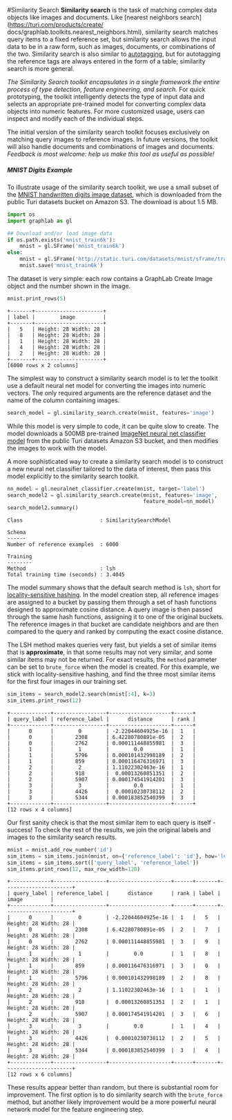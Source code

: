 <script src="../turi/js/recview.js"></script>
#Similarity Search
**Similarity search** is the task of matching complex data objects like images
and documents. Like [nearest neighbors search](https://turi.com/products/create/
docs/graphlab.toolkits.nearest_neighbors.html), similarity search matches query
items to a fixed reference set, but similarity search allows the input data to
be in a raw form, such as images, documents, or combinations of the two.
Similarity search is also similar to [autotagging](https://turi.com/products/create/docs/generated/graphlab.data_matching.autotagger.create.html), but for autotagging the
reference tags are always entered in the form of a table; similarity search is
more general.

*The Similarity Search toolkit encapsulates in a single framework the entire
process of type detection, feature engineering, and search.* For quick
prototyping, the toolkit intelligently detects the type of input data and
selects an appropriate pre-trained model for converting complex data objects
into numeric features. For more customized usage, users can inspect and modify
each of the individual steps.

The initial version of the similarity search toolkit focuses exclusively on
matching query images to reference images. In future versions, the toolkit will
also handle documents and combinations of images and documents. *Feedback is
most welcome: help us make this tool as useful as possible!*

##### MNIST Digits Example 
To illustrate usage of the similarity search toolkit, we use a small subset of
the [MNIST handwritten digits image dataset](https://en.wikipedia.org/wiki/MNIST_database), 
which is downloaded from the public Turi datasets bucket on Amazon S3. The
download is about 1.5 MB.

```python
import os
import graphlab as gl

## Download and/or load image data
if os.path.exists('mnist_train6k'):
    mnist = gl.SFrame('mnist_train6k')
else:
    mnist = gl.SFrame('http://static.turi.com/datasets/mnist/sframe/train6k')
    mnist.save('mnist_train6k')
```

The dataset is very simple: each row contains a GraphLab Create Image object and
the number shown in the image.

```python
mnist.print_rows(5)
```
```no-highlight
+-------+----------------------+
| label |        image         |
+-------+----------------------+
|   5   | Height: 28 Width: 28 |
|   8   | Height: 28 Width: 28 |
|   1   | Height: 28 Width: 28 |
|   4   | Height: 28 Width: 28 |
|   2   | Height: 28 Width: 28 |
+-------+----------------------+
[6000 rows x 2 columns]
```

The simplest way to construct a similarity search model is to let the toolkit
use a default neural net model for converting the images into numeric vectors.
The only required arguments are the reference dataset and the name of the column
containing images.

```python
search_model = gl.similarity_search.create(mnist, features='image')
```

While this model is very simple to code, it can be quite slow to create. The
model downloads a 500MB pre-trained 
[ImageNet neural net classifier model](https://turi.com/products/create/docs/graphlab.toolkits.deeplearninghtml#builtin-neuralnets) from
the public Turi datasets Amazon S3 bucket, and then modifies the images to work
with the model.

A more sophisticated way to create a similarity search model is to construct a
new neural net classifier tailored to the data of interest, then pass this model
explicitly to the similarity search toolkit.

```python
nn_model = gl.neuralnet_classifier.create(mnist, target='label')
search_model2 = gl.similarity_search.create(mnist, features='image',
                                            feature_model=nn_model) 
search_model2.summary()
```
```no-highlight
Class                         : SimilaritySearchModel

Schema
------
Number of reference examples  : 6000

Training
--------
Method                        : lsh
Total training time (seconds) : 3.4045
```

The model summary shows that the default search method is `lsh`, short for
[locality-sensitive hashing](https://en.wikipedia.org/wiki/Locality-sensitive_hashing). 
In the model creation step, all reference images are assigned to a bucket by
passing them through a set of hash functions designed to approximate cosine
distance. A query image is then passed through the same hash functions,
assigning it to one of the original buckets. The reference images in that bucket
are candidate neighbors and are then compared to the query and ranked by
computing the exact cosine distance.

The LSH method makes queries very fast, but yields a set of similar items that
is **approximate**, in that some results may not very similar, and some similar
items may not be returned. For exact results, the `method` parameter can be set
to `brute_force` when the model is created. For this example, we stick with
locality-sensitive hashing, and find the three most similar items for the first
four images in our training set.

```python
sim_items = search_model2.search(mnist[:4], k=3)
sim_items.print_rows(12)
```
```no-highlight
+-------------+-----------------+--------------------+------+
| query_label | reference_label |      distance      | rank |
+-------------+-----------------+--------------------+------+
|      0      |        0        | -2.22044604925e-16 |  1   |
|      0      |       2308      | 6.42280780891e-05  |  2   |
|      0      |       2762      | 0.000111448855981  |  3   |
|      1      |        1        |        0.0         |  1   |
|      1      |       5796      | 0.000101432998189  |  2   |
|      1      |       859       | 0.000116476316971  |  3   |
|      2      |        2        | 1.11022302463e-16  |  1   |
|      2      |       918       |  0.00013260851351  |  2   |
|      2      |       5907      | 0.000174541914201  |  3   |
|      3      |        3        |        0.0         |  1   |
|      3      |       4426      |  0.00010230738112  |  2   |
|      3      |       5344      | 0.000183852540399  |  3   |
+-------------+-----------------+--------------------+------+
[12 rows x 4 columns]
```

Our first sanity check is that the most similar item to each query is itself -
success! To check the rest of the results, we join the original labels and
images to the similarity search results.

```python
mnist = mnist.add_row_number('id')
sim_items = sim_items.join(mnist, on={'reference_label': 'id'}, how='left')
sim_items = sim_items.sort(['query_label', 'reference_label'])
sim_items.print_rows(12, max_row_width=120)
```
```no-highlight
+-------------+-----------------+--------------------+------+-------+----------------------+
| query_label | reference_label |      distance      | rank | label |        image         |
+-------------+-----------------+--------------------+------+-------+----------------------+
|      0      |        0        | -2.22044604925e-16 |  1   |   5   | Height: 28 Width: 28 |
|      0      |       2308      | 6.42280780891e-05  |  2   |   7   | Height: 28 Width: 28 |
|      0      |       2762      | 0.000111448855981  |  3   |   9   | Height: 28 Width: 28 |
|      1      |        1        |        0.0         |  1   |   8   | Height: 28 Width: 28 |
|      1      |       859       | 0.000116476316971  |  3   |   0   | Height: 28 Width: 28 |
|      1      |       5796      | 0.000101432998189  |  2   |   8   | Height: 28 Width: 28 |
|      2      |        2        | 1.11022302463e-16  |  1   |   1   | Height: 28 Width: 28 |
|      2      |       918       |  0.00013260851351  |  2   |   1   | Height: 28 Width: 28 |
|      2      |       5907      | 0.000174541914201  |  3   |   6   | Height: 28 Width: 28 |
|      3      |        3        |        0.0         |  1   |   4   | Height: 28 Width: 28 |
|      3      |       4426      |  0.00010230738112  |  2   |   5   | Height: 28 Width: 28 |
|      3      |       5344      | 0.000183852540399  |  3   |   4   | Height: 28 Width: 28 |
+-------------+-----------------+--------------------+------+-------+----------------------+
[12 rows x 6 columns]
```

These results appear better than random, but there is substantial room for
improvement. The first option is to do similarity search with the `brute_force`
method, but another likely improvement would be a more powerful neural network
model for the feature engineering step.

